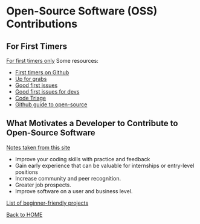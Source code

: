 # Open-Source Software (OSS) Contributions

## For First Timers
[For first timers only](https://www.firsttimersonly.com/)
Some resources:
- [First timers on Github](https://github.com/firstcontributions/first-contributions)
- [Up for grabs](https://up-for-grabs.net/#/)
- [Good first issues](https://goodfirstissues.com/)
- [Good first issues for devs](https://goodfirstissue.dev/)
- [Code Triage](https://www.codetriage.com/)
- [Github guide to open-source](https://github.com/open-source)

## What Motivates a Developer to Contribute to Open-Source Software
[Notes taken from this site](https://clearcode.cc/blog/why-developers-contribute-open-source-software/)
- Improve your coding skills with practice and feedback
- Gain early experience that can be valuable for internships or entry-level positions
- Increase community and peer recognition.
- Greater job prospects.
- Improve software on a user and business level.

[List of beginner-friendly projects](https://github.com/search?q=label%3Agood-first-issue+archived%3Afalse)

[Back to HOME](../README.md)